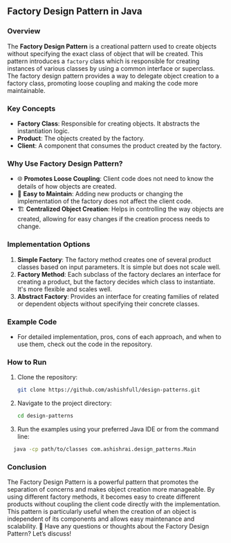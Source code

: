 ## Factory Design Pattern in Java

### Overview
The **Factory Design Pattern** is a creational pattern used to create objects without specifying the exact class of object that will be created. This pattern introduces a `factory` class which is responsible for creating instances of various classes by using a common interface or superclass. The factory design pattern provides a way to delegate object creation to a factory class, promoting loose coupling and making the code more maintainable.

### Key Concepts
- **Factory Class**: Responsible for creating objects. It abstracts the instantiation logic.
- **Product**: The objects created by the factory.
- **Client**: A component that consumes the product created by the factory.

### Why Use Factory Design Pattern?
- 🌐 **Promotes Loose Coupling**: Client code does not need to know the details of how objects are created.
- 🔄 **Easy to Maintain**: Adding new products or changing the implementation of the factory does not affect the client code.
- 🏗️ **Centralized Object Creation**: Helps in controlling the way objects are created, allowing for easy changes if the creation process needs to change.

### Implementation Options
1. **Simple Factory**: The factory method creates one of several product classes based on input parameters. It is simple but does not scale well.
2. **Factory Method**: Each subclass of the factory declares an interface for creating a product, but the factory decides which class to instantiate. It's more flexible and scales well.
3. **Abstract Factory**: Provides an interface for creating families of related or dependent objects without specifying their concrete classes.

### Example Code
- For detailed implementation, pros, cons of each approach, and when to use them, check out the code in the repository.

### How to Run
1. Clone the repository:
   ```bash
   git clone https://github.com/ashishfull/design-patterns.git
    ```
2. Navigate to the project directory:
   ```bash
   cd design-patterns
   ```
3. Run the examples using your preferred Java IDE or from the command line:
  ```bash
    java -cp path/to/classes com.ashishrai.design_patterns.Main
  ```

### Conclusion
The Factory Design Pattern is a powerful pattern that promotes the separation of concerns and makes object creation more manageable. By using different factory methods, it becomes easy to create different products without coupling the client code directly with the implementation. This pattern is particularly useful when the creation of an object is independent of its components and allows easy maintenance and scalability.
💬 Have any questions or thoughts about the Factory Design Pattern? Let’s discuss!
